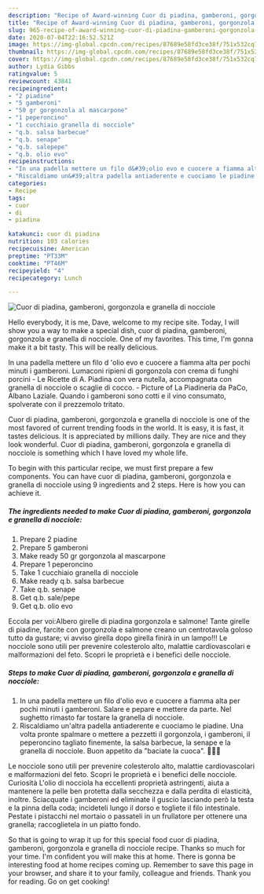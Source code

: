 ```yaml
---
description: "Recipe of Award-winning Cuor di piadina, gamberoni, gorgonzola e granella di nocciole"
title: "Recipe of Award-winning Cuor di piadina, gamberoni, gorgonzola e granella di nocciole"
slug: 965-recipe-of-award-winning-cuor-di-piadina-gamberoni-gorgonzola-e-granella-di-nocciole
date: 2020-07-04T22:16:52.521Z
image: https://img-global.cpcdn.com/recipes/87689e58fd3ce38f/751x532cq70/cuor-di-piadina-gamberoni-gorgonzola-e-granella-di-nocciole-recipe-main-photo.jpg
thumbnail: https://img-global.cpcdn.com/recipes/87689e58fd3ce38f/751x532cq70/cuor-di-piadina-gamberoni-gorgonzola-e-granella-di-nocciole-recipe-main-photo.jpg
cover: https://img-global.cpcdn.com/recipes/87689e58fd3ce38f/751x532cq70/cuor-di-piadina-gamberoni-gorgonzola-e-granella-di-nocciole-recipe-main-photo.jpg
author: Lydia Gibbs
ratingvalue: 5
reviewcount: 43841
recipeingredient:
- "2 piadine"
- "5 gamberoni"
- "50 gr gorgonzola al mascarpone"
- "1 peperoncino"
- "1 cucchiaio granella di nocciole"
- "q.b. salsa barbecue"
- "q.b. senape"
- "q.b. salepepe"
- "q.b. olio evo"
recipeinstructions:
- "In una padella mettere un filo d&#39;olio evo e cuocere a fiamma alta per pochi minuti i gamberoni. Salare e pepare e mettere da parte. Nel sughetto rimasto far tostare la granella di nocciole."
- "Riscaldiamo un&#39;altra padella antiaderente e cuociamo le piadine. Una volta pronte spalmare o mettere a pezzetti il gorgonzola, i gamberoni, il peperoncino tagliato finemente, la salsa barbecue, la senape e la granella di nocciole. Buon appetito da &#34;baciate la cuoca&#34;. 👩‍🍳😘"
categories:
- Recipe
tags:
- cuor
- di
- piadina

katakunci: cuor di piadina 
nutrition: 103 calories
recipecuisine: American
preptime: "PT33M"
cooktime: "PT46M"
recipeyield: "4"
recipecategory: Lunch

---
```



![Cuor di piadina, gamberoni, gorgonzola e granella di nocciole](https://img-global.cpcdn.com/recipes/87689e58fd3ce38f/751x532cq70/cuor-di-piadina-gamberoni-gorgonzola-e-granella-di-nocciole-recipe-main-photo.jpg)

Hello everybody, it is me, Dave, welcome to my recipe site. Today, I will show you a way to make a special dish, cuor di piadina, gamberoni, gorgonzola e granella di nocciole. One of my favorites. This time, I'm gonna make it a bit tasty. This will be really delicious.

In una padella mettere un filo d &#39;olio evo e cuocere a fiamma alta per pochi minuti i gamberoni. Lumaconi ripieni di gorgonzola con crema di funghi porcini - Le Ricette di A. Piadina con vera nutella, accompagnata con granella di nocciole o scaglie di cocco. - Picture of La Piadineria da PaCo, Albano Laziale. Quando i gamberoni sono cotti e il vino consumato, spolverate con il prezzemolo tritato.

Cuor di piadina, gamberoni, gorgonzola e granella di nocciole is one of the most favored of current trending foods in the world. It is easy, it is fast, it tastes delicious. It is appreciated by millions daily. They are nice and they look wonderful. Cuor di piadina, gamberoni, gorgonzola e granella di nocciole is something which I have loved my whole life.


To begin with this particular recipe, we must first prepare a few components. You can have cuor di piadina, gamberoni, gorgonzola e granella di nocciole using 9 ingredients and 2 steps. Here is how you can achieve it.

<!--inarticleads1-->

##### The ingredients needed to make Cuor di piadina, gamberoni, gorgonzola e granella di nocciole:

1. Prepare 2 piadine
1. Prepare 5 gamberoni
1. Make ready 50 gr gorgonzola al mascarpone
1. Prepare 1 peperoncino
1. Take 1 cucchiaio granella di nocciole
1. Make ready q.b. salsa barbecue
1. Take q.b. senape
1. Get q.b. sale/pepe
1. Get q.b. olio evo


Eccola per voi:Albero girelle di piadina gorgonzola e salmone! Tante girelle di piadine, farcite con gorgonzola e salmone creano un centrotavola goloso tutto da gustare; vi avviso girella dopo girella finirà in un lampo!!! Le nocciole sono utili per prevenire colesterolo alto, malattie cardiovascolari e malformazioni del feto. Scopri le proprietà e i benefici delle nocciole. 

<!--inarticleads2-->

##### Steps to make Cuor di piadina, gamberoni, gorgonzola e granella di nocciole:

1. In una padella mettere un filo d&#39;olio evo e cuocere a fiamma alta per pochi minuti i gamberoni. Salare e pepare e mettere da parte. Nel sughetto rimasto far tostare la granella di nocciole.
1. Riscaldiamo un&#39;altra padella antiaderente e cuociamo le piadine. Una volta pronte spalmare o mettere a pezzetti il gorgonzola, i gamberoni, il peperoncino tagliato finemente, la salsa barbecue, la senape e la granella di nocciole. Buon appetito da &#34;baciate la cuoca&#34;. 👩‍🍳😘


Le nocciole sono utili per prevenire colesterolo alto, malattie cardiovascolari e malformazioni del feto. Scopri le proprietà e i benefici delle nocciole. Curiosità L&#39;olio di nocciola ha eccellenti proprietà astringenti, aiuta a mantenere la pelle ben protetta dalla secchezza e dalla perdita di elasticità, inoltre. Sciacquate i gamberoni ed eliminate il guscio lasciando però la testa e la pinna della coda; incideteli lungo il dorso e togliete il filo intestinale. Pestate i pistacchi nel mortaio o passateli in un frullatore per ottenere una granella; raccoglietela in un piatto fondo. 

So that is going to wrap it up for this special food cuor di piadina, gamberoni, gorgonzola e granella di nocciole recipe. Thanks so much for your time. I'm confident you will make this at home. There is gonna be interesting food at home recipes coming up. Remember to save this page in your browser, and share it to your family, colleague and friends. Thank you for reading. Go on get cooking!
